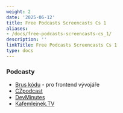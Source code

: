 ```yaml
---
weight: 2
date: '2025-06-12'
title: Free Podcasts Screencasts Cs 1
aliases:
- /docs/free-podcasts-screencasts-cs_1/
description: ''
linkTitle: Free Podcasts Screencasts Cs 1
type: docs
---
```


### Podcasty

* [Brus kódu](http://bruskodu.cz) - pro frontend vývojáře
* [CZpodcast](http://java.cz/article/czpodcast)
* [DevMinutes](http://devminutes.cz)
* [Kafemlejnek.TV](https://kafemlejnek.tv)
